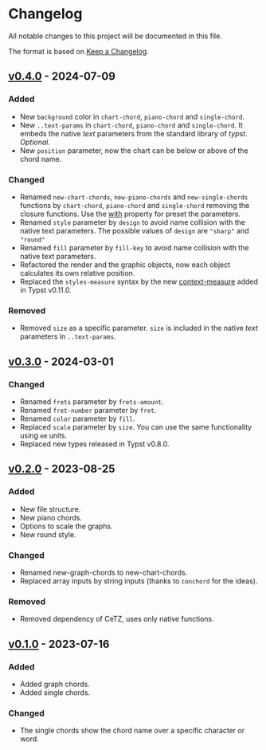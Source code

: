 # Changelog

All notable changes to this project will be documented in this file.

The format is based on [Keep a Changelog](https://keepachangelog.com/en/1.0.0/).

## [v0.4.0](https://github.com/ljgago/typst-chords/compare/v0.3.0...v0.4.0) - 2024-07-09

### Added

- New `background` color in `chart-chord`, `piano-chord` and `single-chord`.
- New `..text-params` in `chart-chord`, `piano-chord` and `single-chord`. It embeds the native *text* parameters from the standard library of *typst*. *Optional*.
- New `position` parameter, now the chart can be below or above of the chord name.

### Changed

- Renamed `new-chart-chords`, `new-piano-chords` and `new-single-chords` functions by `chart-chord`, `piano-chord` and `single-chord` removing the closure functions. Use the [with](https://typst.app/docs/reference/foundations/function/#definitions-with) property for preset the parameters.
- Renamed `style` parameter by `design` to avoid name collision with the native text parameters. The possible values of `design` are `"sharp"` and `"round"`
- Renamed `fill` parameter by `fill-key` to avoid name collision with the native text parameters.
- Refactored the render and the graphic objects, now each object calculates its own relative position.
- Replaced the `styles-measure` syntax by the new [context-measure](https://typst.app/docs/reference/context/) added in Typst v0.11.0.

### Removed

- Removed `size` as a specific parameter. `size` is included in the native *text* parameters in `..text-params`.

## [v0.3.0](https://github.com/ljgago/typst-chords/compare/v0.2.0...v0.3.0) - 2024-03-01

### Changed

- Renamed `frets` parameter by `frets-amount`.
- Renamed `fret-number` parameter by `fret`.
- Renamed `color` parameter by `fill`.
- Replaced `scale` parameter by `size`. You can use the same functionality using `em` units.
- Replaced new types released in Typst v0.8.0.

## [v0.2.0](https://github.com/ljgago/typst-chords/compare/v0.1.0...v0.2.0) - 2023-08-25

### Added

- New file structure.
- New piano chords.
- Options to scale the graphs.
- New round style.

### Changed

- Renamed new-graph-chords to new-chart-chords.
- Replaced array inputs by string inputs (thanks to `conchord` for the ideas).

### Removed

- Removed dependency of CeTZ, uses only native functions.

## [v0.1.0](https://github.com/ljgago/typst-chords/compare/v0.1.0...v0.1.0) - 2023-07-16

### Added

- Added graph chords.
- Added single chords.

### Changed

- The single chords show the chord name over a specific character or word.
